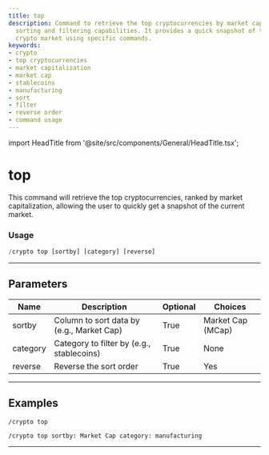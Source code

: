 ```yaml
---
title: top
description: Command to retrieve the top cryptocurrencies by market cap, with optional
  sorting and filtering capabilities. It provides a quick snapshot of the current
  crypto market using specific commands.
keywords:
- crypto
- top cryptocurrencies
- market capitalization
- market cap
- stablecoins
- manufacturing
- sort
- filter
- reverse order
- command usage
---
```


import HeadTitle from '@site/src/components/General/HeadTitle.tsx';

<HeadTitle title="top - Crypto - Discord - Reference | OpenBB Bot Docs" />

# top

This command will retrieve the top cryptocurrencies, ranked by market capitalization, allowing the user to quickly get a snapshot of the current market.

### Usage

```python wordwrap
/crypto top [sortby] [category] [reverse]
```

---

## Parameters

| Name | Description | Optional | Choices |
| ---- | ----------- | -------- | ------- |
| sortby | Column to sort data by (e.g., Market Cap) | True | Market Cap (MCap) |
| category | Category to filter by (e.g., stablecoins) | True | None |
| reverse | Reverse the sort order | True | Yes |


---

## Examples

```
/crypto top
```

```
/crypto top sortby: Market Cap category: manufacturing
```
---
